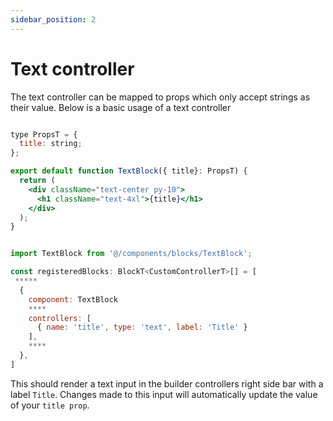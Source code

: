 ```yaml
---
sidebar_position: 2
---
```


# Text controller

The text controller can be mapped to props which only accept strings as their value. Below is a basic usage of a text controller

```jsx title="/components/blocks/TextBlock.tsx"

type PropsT = {
  title: string;
};

export default function TextBlock({ title}: PropsT) {
  return (
    <div className="text-center py-10">
      <h1 className="text-4xl">{title}</h1>
    </div>
  );
}
```


```jsx title="/components/blocks_registry.tsx"

import TextBlock from '@/components/blocks/TextBlock';

const registeredBlocks: BlockT<CustomControllerT>[] = [
 *****
  {
    component: TextBlock
    ****
    controllers: [
      { name: 'title', type: 'text', label: 'Title' }
    ],
    ****
  },
]
```

This should render a text input in the builder controllers right side bar with a label `Title`. Changes made to this input will automatically update the value of your `title prop`.